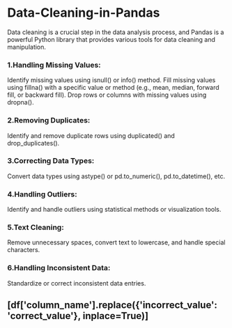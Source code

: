 # Data-Cleaning-in-Pandas
Data cleaning is a crucial step in the data analysis process, and Pandas is a powerful Python library that provides various tools for data cleaning and manipulation.


### 1.Handling Missing Values:

Identify missing values using isnull() or info() method.
Fill missing values using fillna() with a specific value or method (e.g., mean, median, forward fill, or backward fill).
Drop rows or columns with missing values using dropna().

### 2.Removing Duplicates:

Identify and remove duplicate rows using duplicated() and drop_duplicates().

### 3.Correcting Data Types:

Convert data types using astype() or pd.to_numeric(), pd.to_datetime(), etc.

### 4.Handling Outliers:

Identify and handle outliers using statistical methods or visualization tools.

### 5.Text Cleaning:

Remove unnecessary spaces, convert text to lowercase, and handle special characters.

### 6.Handling Inconsistent Data:

Standardize or correct inconsistent data entries.

## [df['column_name'].replace({'incorrect_value': 'correct_value'}, inplace=True)]
